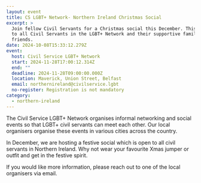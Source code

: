 ```yaml
---
layout: event
title: CS LGBT+ Network- Northern Ireland Christmas Social
excerpt: >
  Join fellow Civil Servants for a Christmas social this December. This is open
  to all Civil Servants in the LGBT+ Network and their supportive family &
  friends.
date: 2024-10-08T15:33:12.279Z
event:
  host: Civil Service LGBT+ Network
  start: 2024-11-28T17:00:12.314Z
  end: ""
  deadline: 2024-11-28T09:00:00.000Z
  location: Maverick, Union Street, Belfast
  email: northernireland@civilservice.lgbt
  no-register: Registration is not mandatory
category:
  - northern-ireland
---
```

The Civil Service LGBT+ Network organises informal networking and social events so that LGBT+ civil servants can meet each other. Our local organisers organise these events in various cities across the country.

In December, we are hosting a festive social which is open to all civil servants in Northern Ireland. Why not wear your favourite Xmas jumper or outfit and get in the festive spirit.

If you would like more information, please reach out to one of the local organisers via email.